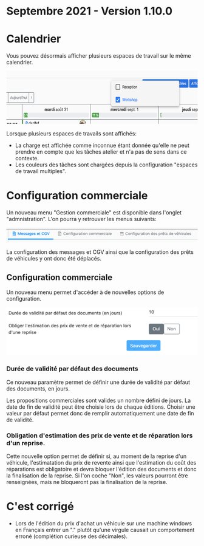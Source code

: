 # Septembre 2021 - Version 1.10.0

# Calendrier

Vous pouvez désormais afficher plusieurs espaces de travail sur le même calendrier.

<img src="https://raw.githubusercontent.com/gear-group/release-notes/master/release-notes/1.10.0/multiple-workspaces.png" height="140"/>

Lorsque plusieurs espaces de travails sont affichés:

- La charge est affichée comme inconnue étant donnée qu'elle ne peut prendre en compte que les tâches atelier et n'a pas de sens dans ce contexte.
- Les couleurs des tâches sont chargées depuis la configuration "espaces de travail multiples".

# Configuration commerciale

Un nouveau menu "Gestion commerciale" est disponible dans l'onglet "admnistration".
L'on pourra y retrouver les menus suivants:

<img src="https://raw.githubusercontent.com/gear-group/release-notes/master/release-notes/1.10.0/commercial_config.png"/>

La configuration des messages et CGV ainsi que la configuration des prêts de véhicules y ont donc été déplacés.

## Configuration commerciale

Un nouveau menu permet d'accéder à de nouvelles options de configuration.

<img src="https://raw.githubusercontent.com/gear-group/release-notes/master/release-notes/1.10.0/commercial_config_tab.png"/>

### Durée de validité par défaut des documents

Ce nouveau paramètre permet de définir une durée de validité par défaut des documents, en jours.

Les propositions commerciales sont valides un nombre défini de jours. La date de fin de validité peut être choisie lors de chaque éditions.
Choisir une valeur par défaut permet donc de remplir automatiquement une date de fin de validité.

### Obligation d'estimation des prix de vente et de réparation lors d'un reprise.

Cette nouvelle option permet de définir si, au moment de la reprise d'un véhicule, l'estimatation du prix de revente ainsi que l'estimation du coût des réparations est obligatoire et devra bloquer l'édition des documents et donc la finalisation de la reprise.
Si l'on coche "Non", les valeurs pourront être renseignées, mais ne bloqueront pas la finalisation de la reprise.

# C'est corrigé

- Lors de l'édition du prix d'achat un véhicule sur une machine windows en Français entrer un "." plutôt qu'une virgule causait un comportement erroné (complétion curieuse des décimales).
